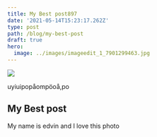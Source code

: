 ```yaml
---
title: My Best post897
date: '2021-05-14T15:23:17.262Z'
type: post
path: /blog/my-best-post
draft: true
hero:
  image: ../images/imageedit_1_7901299463.jpg
---
```

![](https://preview-tinastartergrandemaster48408.gtsb.io/static/95b22167f68a309a7b9fe93f1f7bc0de/6967e/AugustMarowski_1AugustMarowski.jpg)

uyiuipopåompöoå,po

## My Best post

My name is edvin and I love this photo